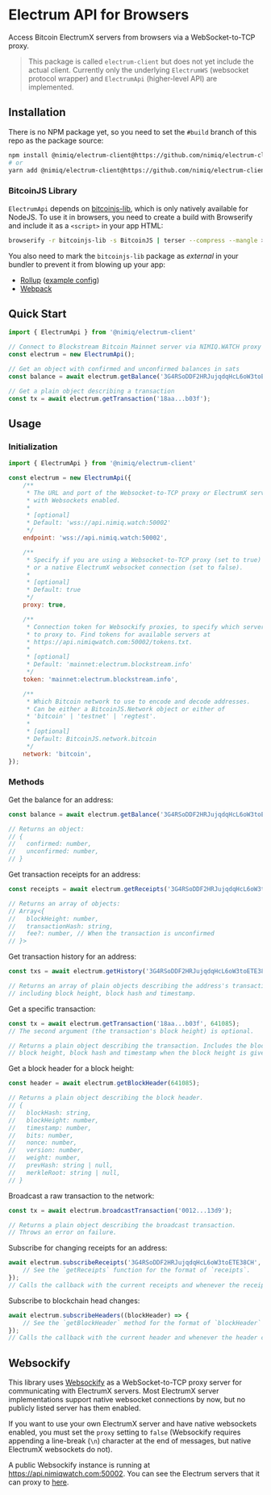 # Electrum API for Browsers

Access Bitcoin ElectrumX servers from browsers via a WebSocket-to-TCP proxy.

> This package is called `electrum-client` but does not yet include the actual
> client. Currently only the underlying `ElectrumWS` (websocket protocol wrapper)
> and `ElectrumApi` (higher-level API) are implemented.

## Installation

There is no NPM package yet, so you need to set the `#build` branch of this repo
as the package source:

```bash
npm install @nimiq/electrum-client@https://github.com/nimiq/electrum-client#build
# or
yarn add @nimiq/electrum-client@https://github.com/nimiq/electrum-client#build
```

### BitcoinJS Library

`ElectrumApi` depends on [bitcoinjs-lib](https://github.com/bitcoinjs/bitcoinjs-lib),
which is only natively available for NodeJS. To use it in browsers, you need to
create a build with Browserify and include it as a `<script>` in your app HTML:

```bash
browserify -r bitcoinjs-lib -s BitcoinJS | terser --compress --mangle > public/bitcoinjs.min.js
```

You also need to mark the `bitcoinjs-lib` package as _external_ in your bundler to prevent
it from blowing up your app:

- [Rollup](https://rollupjs.org/guide/en/#warning-treating-module-as-external-dependency)
  ([example config](example/rollup.config.js#L37-L43))
- [Webpack](https://webpack.js.org/configuration/externals/#externals)

## Quick Start

```javascript
import { ElectrumApi } from '@nimiq/electrum-client'

// Connect to Blockstream Bitcoin Mainnet server via NIMIQ.WATCH proxy
const electrum = new ElectrumApi();

// Get an object with confirmed and unconfirmed balances in sats
const balance = await electrum.getBalance('3G4RSoDDF2HRJujqdqHcL6oW3toETE38CH');

// Get a plain object describing a transaction
const tx = await electrum.getTransaction('18aa...b03f');
```

## Usage

### Initialization

```javascript
import { ElectrumApi } from '@nimiq/electrum-client'

const electrum = new ElectrumApi({
    /**
     * The URL and port of the Websocket-to-TCP proxy or ElectrumX server
     * with Websockets enabled.
     *
     * [optional]
     * Default: 'wss://api.nimiq.watch:50002'
     */
    endpoint: 'wss://api.nimiq.watch:50002',

    /**
     * Specify if you are using a Websocket-to-TCP proxy (set to true)
     * or a native ElectrumX websocket connection (set to false).
     *
     * [optional]
     * Default: true
     */
    proxy: true,

    /**
     * Connection token for Websockify proxies, to specify which server
     * to proxy to. Find tokens for available servers at
     * https://api.nimiqwatch.com:50002/tokens.txt.
     *
     * [optional]
     * Default: 'mainnet:electrum.blockstream.info'
     */
    token: 'mainnet:electrum.blockstream.info',

    /**
     * Which Bitcoin network to use to encode and decode addresses.
     * Can be either a BitcoinJS.Network object or either of
     * 'bitcoin' | 'testnet' | 'regtest'.
     *
     * [optional]
     * Default: BitcoinJS.network.bitcoin
     */
    network: 'bitcoin',
});
```

### Methods

Get the balance for an address:

```javascript
const balance = await electrum.getBalance('3G4RSoDDF2HRJujqdqHcL6oW3toETE38CH');

// Returns an object:
// {
//   confirmed: number,
//   unconfirmed: number,
// }
```

Get transaction receipts for an address:

```javascript
const receipts = await electrum.getReceipts('3G4RSoDDF2HRJujqdqHcL6oW3toETE38CH');

// Returns an array of objects:
// Array<{
//   blockHeight: number,
//   transactionHash: string,
//   fee?: number, // When the transaction is unconfirmed
// }>
```

Get transaction history for an address:

```javascript
const txs = await electrum.getHistory('3G4RSoDDF2HRJujqdqHcL6oW3toETE38CH');

// Returns an array of plain objects describing the address's transactions,
// including block height, block hash and timestamp.
```

Get a specific transaction:

```javascript
const tx = await electrum.getTransaction('18aa...b03f', 641085);
// The second argument (the transaction's block height) is optional.

// Returns a plain object describing the transaction. Includes the block header's
// block height, block hash and timestamp when the block height is given.
```

Get a block header for a block height:

```javascript
const header = await electrum.getBlockHeader(641085);

// Returns a plain object describing the block header.
// {
//   blockHash: string,
//   blockHeight: number,
//   timestamp: number,
//   bits: number,
//   nonce: number,
//   version: number,
//   weight: number,
//   prevHash: string | null,
//   merkleRoot: string | null,
// }
```

Broadcast a raw transaction to the network:

```javascript
const tx = await electrum.broadcastTransaction('0012...13d9');

// Returns a plain object describing the broadcast transaction.
// Throws an error on failure.
```

Subscribe for changing receipts for an address:

```javascript
await electrum.subscribeReceipts('3G4RSoDDF2HRJujqdqHcL6oW3toETE38CH', (receipts) => {
    // See the `getReceipts` function for the format of `receipts`.
});
// Calls the callback with the current receipts and whenever the receipts change
```

Subscribe to blockchain head changes:

```javascript
await electrum.subscribeHeaders((blockHeader) => {
    // See the `getBlockHeader` method for the format of `blockHeader`
});
// Calls the callback with the current header and whenever the header changes
```

## Websockify

This library uses [Websockify](https://github.com/novnc/websockify) as a WebSocket-to-TCP
proxy server for communicating with ElectrumX servers. Most ElectrumX server implementations
support native websocket connections by now, but no publicly listed server has them
enabled.

If you want to use your own ElectrumX server and have native websockets enabled,
you must set the `proxy` setting to `false` (Websockify requires appending a line-break
(`\n`) character at the end of messages, but native ElectrumX websockets do not).

A public Websockify instance is running at https://api.nimiqwatch.com:50002. You
can see the Electrum servers that it can proxy to [here](https://api.nimiqwatch.com:50002/tokens.txt).
